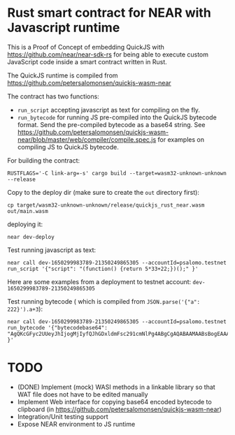 Rust smart contract for NEAR with Javascript runtime
====================================================

This is a Proof of Concept of embedding QuickJS with https://github.com/near/near-sdk-rs for being able to execute custom JavaScript code inside a smart contract written in Rust.

The QuickJS runtime is compiled from https://github.com/petersalomonsen/quickjs-wasm-near

The contract has two functions:
- `run_script` accepting javascript as text for compiling on the fly.
- `run_bytecode` for running JS pre-compiled into the QuickJS bytecode format. Send the pre-compiled bytecode as a base64 string. See https://github.com/petersalomonsen/quickjs-wasm-near/blob/master/web/compiler/compile.spec.js for examples on compiling JS to QuickJS bytecode.

For building the contract:

`RUSTFLAGS='-C link-arg=-s' cargo build --target=wasm32-unknown-unknown --release`

Copy to the deploy dir (make sure to create the `out` directory first):

`cp target/wasm32-unknown-unknown/release/quickjs_rust_near.wasm out/main.wasm`

deploying it:

`near dev-deploy`

Test running javascript as text:

```
near call dev-1650299983789-21350249865305 --accountId=psalomo.testnet run_script '{"script": "(function() {return 5*33+22;})();" }'
```

Here are some examples from a deployment to testnet account: `dev-1650299983789-21350249865305`

Test running bytecode ( which is compiled from `JSON.parse('{"a": 222}').a+3`):

```
near call dev-1650299983789-21350249865305 --accountId=psalomo.testnet run_bytecode '{"bytecodebase64": "AgQKcGFyc2UUeyJhIjogMjIyfQJhGDxldmFsc291cmNlPg4ABgCgAQABAAMAABsBogEAAAA4mwAAAELeAAAABN8AAAAkAQBB4AAAALidzSjCAwEA" }'
```

# TODO

- (DONE) Implement (mock) WASI methods in a linkable library so that WAT file does not have to be edited manually
- Implement Web interface for copying base64 encoded bytecode to clipboard (in https://github.com/petersalomonsen/quickjs-wasm-near)
- Integration/Unit testing support
- Expose NEAR environment to JS runtime
